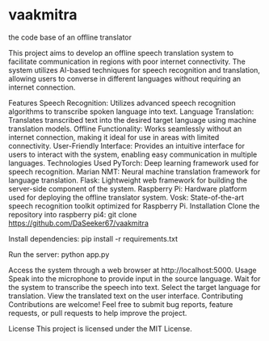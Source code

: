 # vaakmitra
the code base of an offline translator

This project aims to develop an offline speech translation system to facilitate communication in regions with poor internet connectivity. The system utilizes AI-based techniques for speech recognition and translation, allowing users to converse in different languages without requiring an internet connection.

Features
Speech Recognition: Utilizes advanced speech recognition algorithms to transcribe spoken language into text.
Language Translation: Translates transcribed text into the desired target language using machine translation models.
Offline Functionality: Works seamlessly without an internet connection, making it ideal for use in areas with limited connectivity.
User-Friendly Interface: Provides an intuitive interface for users to interact with the system, enabling easy communication in multiple languages.
Technologies Used
PyTorch: Deep learning framework used for speech recognition.
Marian NMT: Neural machine translation framework for language translation.
Flask: Lightweight web framework for building the server-side component of the system.
Raspberry Pi: Hardware platform used for deploying the offline translator system.
Vosk: State-of-the-art speech recognition toolkit optimized for Raspberry Pi.
Installation
Clone the repository into raspberry pi4: git clone https://github.com/DaSeeker67/vaakmitra

Install dependencies: pip install -r requirements.txt

Run the server: python app.py

Access the system through a web browser at http://localhost:5000.
Usage
Speak into the microphone to provide input in the source language.
Wait for the system to transcribe the speech into text.
Select the target language for translation.
View the translated text on the user interface.
Contributing
Contributions are welcome! Feel free to submit bug reports, feature requests, or pull requests to help improve the project.

License
This project is licensed under the MIT License.
